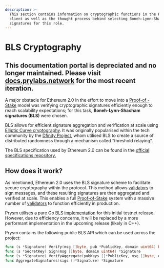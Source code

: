 ```yaml
---
description: >-
  This section contains information on cryptographic functions in the Prysm
  client as well as the thought process behind selecting Boneh-Lynn-Shacham
  signatures for this role.
---
```


# BLS Cryptography

## This documentation portal is depreciated and no longer maintained. Please visit [docs.prylabs.network](https://docs.prylabs.network) for the most recent iteration.

A major obstacle for Ethereum 2.0 in the effort to move into a [Proof-of -Stake](../glossaries/terminology.md#proof-of-stake-pos) model was verifying cryptographic signatures efficiently enough to reach scalability expectations; for this task, **Boneh-Lynn-Shacham signatures \(BLS\)** were chosen. 

BLS allows for efficient signature aggregation and verification at scale using [Elliptic Curve cryptography](https://en.wikipedia.org/wiki/Elliptic-curve_cryptography). It was originally popularised within the tech community by the [Dfinity Project](https://dfinity.org/), whom utilised BLS to create a source of distributed randomness through a mechanism called “threshold relaying”. 

 The BLS specification used by Ethereum 2.0 can be found in the [official specifications repository.](https://github.com/ethereum/eth2.0-specs/blob/dev/specs/bls_signature.md)

## How does it work?

As mentioned, Ethereum 2.0 uses the BLS signature scheme to facilitate secure cryptography within the protocol. This method allows [validators](../glossaries/terminology.md#validator) to sign messages, and these resulting signatures are then aggregated and verified at scale. This enables a full [Proof-of-Stake](../glossaries/terminology.md#proof-of-stake-pos) system with a massive number of [validators](../glossaries/terminology.md#validator) to function efficiently in production.

Prysm utilises a pure Go BLS [implementation](https://github.com/phoreproject/bls) for this initial testnet release. However, due to efficiency concerns, it will be replaced by a more performant implementation in the upcoming release \(likely in C++\).

Prysm contains the following public BLS API which can be used across the project:

```go
func (s *Signature) Verify(msg []byte, pub *PublicKey, domain uint64) bool
func (s *SecretKey) Sign(msg []byte, domain uint64) *Signature
func (s *Signature) VerifyAggregate(pubKeys []*PublicKey, msg []byte, domain uint64) bool
func AggregateSignatures(sigs []*Signature) *Signature 
```

